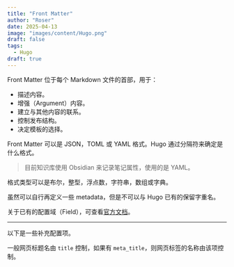 ```yaml
---
title: "Front Matter"
author: "Roser"
date: 2025-04-13
image: "images/content/Hugo.png"
draft: false
tags:
  - Hugo
draft: true
---
```

Front Matter 位于每个 Markdown 文件的首部，用于：
- 描述内容。
- 增强（Argument）内容。
- 建立与其他内容的联系。
- 控制发布结构。
- 决定模板的选择。

Front Matter 可以是 JSON，TOML 或 YAML 格式。Hugo 通过分隔符来确定是什么格式。

> 目前知识库使用 Obsidian 来记录笔记属性，使用的是 YAML。

格式类型可以是布尔，整型，浮点数，字符串，数组或字典。

虽然可以自行再定义一些 metadata，但是不可以与 Hugo 已有的保留字重名。

关于已有的配置域（Field），可查看[官方文档](https://gohugo.io/content-management/front-matter/#fields)。
***
以下是一些补充配置项。

一般网页标题名由 `title` 控制，如果有 `meta_title`，则网页标签的名称由该项控制。